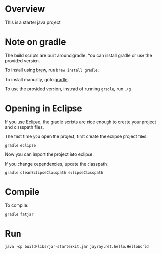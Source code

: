 Overview
========
This is a starter java project

Note on gradle
==============
The build scripts are built around gradle.  You can install gradle or use the provided version.  

To install using [brew](http://mxcl.github.com/homebrew/), run `brew install gradle`.

To install manually, goto [gradle](http://www.gradle.org/downloads).

To use the provided version, instead of running `gradle`, run `./g`

Opening in Eclipse
==================
If you use Eclipse, the gradle scripts are nice enough to create your project and classpath files.

The first time you open the project, first create the eclipse project files:

```
gradle eclipse
```

Now you can import the project into eclipse.

If you change dependencies, update the classpath:

```
gradle cleanEclipseClasspath eclipseClasspath
```

Compile
=======
To compile:
```
gradle fatjar
```

Run
===
```
java -cp build/libs/jar-starterkit.jar jayray.net.hello.HelloWorld
```

